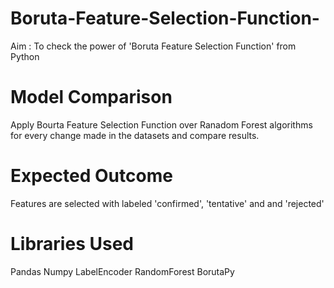 # Boruta-Feature-Selection-Function-
Aim : To check the power of 'Boruta Feature Selection Function' from Python

# Model Comparison 
Apply Bourta Feature Selection Function over Ranadom Forest algorithms for every change made in the datasets and compare results. 

# Expected Outcome 
Features are selected with labeled 'confirmed', 'tentative' and and 'rejected'

# Libraries Used
Pandas
Numpy
LabelEncoder
RandomForest
BorutaPy
